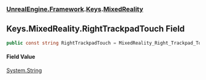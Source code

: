 ### [UnrealEngine.Framework](UnrealEngine_Framework.md 'UnrealEngine.Framework').[Keys](Keys.md 'UnrealEngine.Framework.Keys').[MixedReality](Keys_MixedReality.md 'UnrealEngine.Framework.Keys.MixedReality')
## Keys.MixedReality.RightTrackpadTouch Field
```csharp
public const string RightTrackpadTouch = MixedReality_Right_Trackpad_Touch;
```
#### Field Value
[System.String](https://docs.microsoft.com/en-us/dotnet/api/System.String 'System.String')
